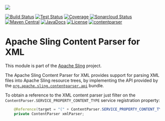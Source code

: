 [<img src="https://sling.apache.org/res/logos/sling.png"/>](https://sling.apache.org)

 [![Build Status](https://ci-builds.apache.org/job/Sling/job/modules/job/sling-org-apache-sling-contentparser-xml/job/master/badge/icon)](https://ci-builds.apache.org/job/Sling/job/modules/job/sling-org-apache-sling-contentparser-xml/job/master/) [![Test Status](https://img.shields.io/jenkins/tests.svg?jobUrl=https://ci-builds.apache.org/job/Sling/job/modules/job/sling-org-apache-sling-contentparser-xml/job/master/)](https://ci-builds.apache.org/job/Sling/job/modules/job/sling-org-apache-sling-contentparser-xml/job/master/test/?width=800&height=600) [![Coverage](https://sonarcloud.io/api/project_badges/measure?project=apache_sling-org-apache-sling-contentparser-xml&metric=coverage)](https://sonarcloud.io/dashboard?id=apache_sling-org-apache-sling-contentparser-xml) [![Sonarcloud Status](https://sonarcloud.io/api/project_badges/measure?project=apache_sling-org-apache-sling-contentparser-xml&metric=alert_status)](https://sonarcloud.io/dashboard?id=apache_sling-org-apache-sling-contentparser-xml) [![Maven Central](https://maven-badges.herokuapp.com/maven-central/org.apache.sling/org.apache.sling.contentparser.xml/badge.svg)](https://search.maven.org/#search%7Cga%7C1%7Cg%3A%22org.apache.sling%22%20a%3A%22org.apache.sling.contentparser.xml%22) [![JavaDocs](https://www.javadoc.io/badge/org.apache.sling/org.apache.sling.contentparser.xml.svg)](https://www.javadoc.io/doc/org.apache.sling/org.apache.sling.contentparser.xml) [![License](https://img.shields.io/badge/License-Apache%202.0-blue.svg)](https://www.apache.org/licenses/LICENSE-2.0) [![contentparser](https://sling.apache.org/badges/group-contentparser.svg)](https://github.com/apache/sling-aggregator/blob/master/docs/groups/contentparser.md)

Apache Sling Content Parser for XML
====
This module is part of the [Apache Sling](https://sling.apache.org) project.

The Apache Sling Content Parser for XML provides support for parsing XML files into Apache Sling resource trees, by implementing the 
API provided by the [`org.apache.sling.contentparser.api`](https://github.com/apache/sling-org-apache-sling-contentparser-api) bundle.

To obtain a reference to the XML content parser just filter on the `ContentParser.SERVICE_PROPERTY_CONTENT_TYPE` service registration 
property:

```java
    @Reference(target = "(" + ContentParser.SERVICE_PROPERTY_CONTENT_TYPE + "=xml)")
    private ContentParser xmlParser;
``` 
